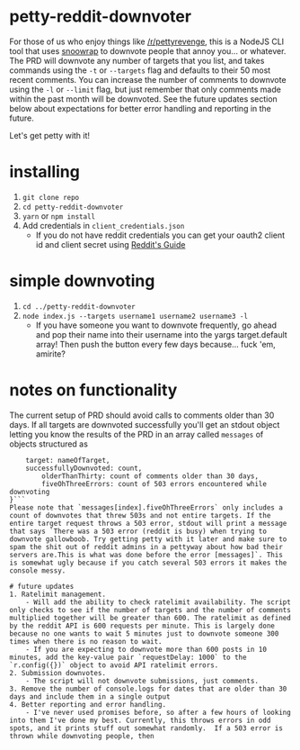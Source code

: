 # petty-reddit-downvoter

For those of us who enjoy things like [/r/pettyrevenge](https://www.reddit.com/r/pettyrevenge/), this is a NodeJS CLI tool that uses [snoowrap](https://github.com/not-an-aardvark/snoowrap) to downvote people that annoy you... or whatever. The PRD will downvote any number of targets that you list, and takes commands using the `-t` or `--targets` flag and defaults to their 50 most recent comments. You can increase the number of comments to downvote using the `-l` or `--limit` flag, but just remember that only comments made within the past month will be downvoted. See the future updates section below about expectations for better error handling and reporting in the future.

Let's get petty with it!

# installing
1. `git clone repo`
2. `cd petty-reddit-downvoter`
3. `yarn` or `npm install`
4. Add credentials in `client_credentials.json`
    - If you do not have reddit credentials you can get your oauth2 client id and client secret using [Reddit's Guide](https://github.com/reddit/reddit/wiki/OAuth2)

# simple downvoting
1. `cd ../petty-reddit-downvoter`
2. `node index.js --targets username1 username2 username3 -l `
    - If you have someone you want to downvote frequently, go ahead and pop their name into their username into the yargs target.default array! Then push the button every few days because... fuck 'em, amirite?

# notes on functionality
The current setup of PRD should avoid calls to comments older than 30 days. If all targets are downvoted successfully you'll get an stdout object letting you know the results of the PRD in an array called `messages` of objects structured as
```{
    target: nameOfTarget,
    successfullyDownvoted: count,
        olderThanThirty: count of comments older than 30 days,
        fiveOhThreeErrors: count of 503 errors encountered while downvoting
}```
Please note that `messages[index].fiveOhThreeErrors` only includes a count of downvotes that threw 503s and not entire targets. If the entire target request throws a 503 error, stdout will print a message that says `There was a 503 error (reddit is busy) when trying to downvote gallowboob. Try getting petty with it later and make sure to spam the shit out of reddit admins in a pettyway about how bad their servers are.This is what was done before the error [messages]`. This is somewhat ugly because if you catch several 503 errors it makes the console messy. 

# future updates
1. Ratelimit management. 
    - Will add the ability to check ratelimit availability. The script only checks to see if the number of targets and the number of comments multiplied together will be greater than 600. The ratelimit as defined by the reddit API is 600 requests per minute. This is largely done because no one wants to wait 5 minutes just to downvote someone 300 times when there is no reason to wait.
    - If you are expecting to downvote more than 600 posts in 10 minutes, add the key-value pair `requestDelay: 1000` to the `r.config({})` object to avoid API ratelimit errors. 
2. Submission downvotes.
    - The script will not downvote submissions, just comments. 
3. Remove the number of console.logs for dates that are older than 30 days and include them in a single output
4. Better reporting and error handling.
    - I've never used promises before, so after a few hours of looking into them I've done my best. Currently, this throws errors in odd spots, and it prints stuff out somewhat randomly.  If a 503 error is thrown while downvoting people, then 